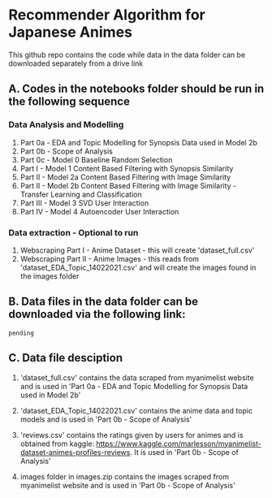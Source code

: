 # Recommender Algorithm for Japanese Animes

This github repo contains the code while data in the data folder can be downloaded separately from a drive link

## A. Codes in the notebooks folder should be run in the following sequence

### Data Analysis and Modelling
1. Part 0a - EDA and Topic Modelling for Synopsis Data used in Model 2b
2. Part 0b - Scope of Analysis
3. Part 0c - Model 0 Baseline Random Selection
4. Part I - Model 1 Content Based Filtering with Synopsis Similarity
5. Part II - Model 2a Content Based Filtering with Image Similarity
6. Part II - Model 2b Content Based Filtering with Image Similarity - Transfer Learning and Classification
7. Part III - Model 3 SVD User Interaction
8. Part IV - Model 4 Autoencoder User Interaction

### Data extraction - Optional to run
1. Webscraping Part I - Anime Dataset - this will create 'dataset_full.csv'
2. Webscraping Part II - Anime Images - this reads from 'dataset_EDA_Topic_14022021.csv' and will create the images found in the images folder

## B. Data files in the data folder can be downloaded via the following link: 
`pending`
## C. Data file desciption
1. 'dataset_full.csv' contains the data scraped from myanimelist website and is used in 'Part 0a - EDA and Topic Modelling for Synopsis Data used in Model 2b'
 
2. 'dataset_EDA_Topic_14022021.csv' contains the anime data and topic models and is used in 'Part 0b - Scope of Analysis'

3. 'reviews.csv' contains the ratings given by users for animes and is obtained from kaggle: https://www.kaggle.com/marlesson/myanimelist-dataset-animes-profiles-reviews. It is used in 'Part 0b - Scope of Analysis'
 
4. images folder in images.zip contains the images scraped from myanimelist website and is used in 'Part 0b - Scope of Analysis'



